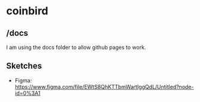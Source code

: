 # coinbird
## /docs
I am using the docs folder to allow github pages to work.

## Sketches
* Figma: https://www.figma.com/file/EWtS8QhKTTbmWartIggQdL/Untitled?node-id=0%3A1